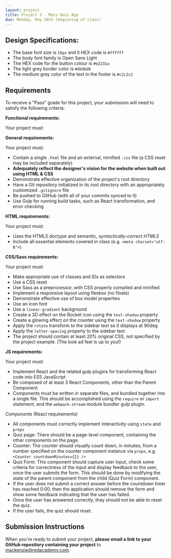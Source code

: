 ```yaml
---
layout: project
title: Project 3 - Mars Quiz App
due: Monday, May 16th (beginning of class)
---
```


## Design Specifications:

- The base font size is `16px` and it HEX code is `#ffffff`
- The body font family is Open Sans Light
- The HEX code for the button colour is `#e2231a`
- The light grey border color is `#dbdbdb`
- The medium grey color of the text in the footer is `#c2c2c2`

## Requirements

To receive a "Pass" grade for this project, your submission will need to satisfy the following criteria:

**Functional requirements:**

Your project must:


**General requirements:**

Your project must:

- Contain a single `.html` file and an external, minified `.css` file (a CSS reset may be included separately)
- **Adequately reflect the designer's vision for the website when built out using HTML & CSS**
- Demonstrate effective organization of the project's root directory
- Have a Git repository initialized in its root directory with an appropriately customized `.gitignore` file
- Be pushed to GitHub (with all of your commits synced to it)
- Use Gulp for running build tasks, such as React transformation, and error checking

**HTML requirements:**

Your project must:

- Uses the HTML5 doctype and semantic, *syntactically-correct HTML5*
- Include all essential elements covered in class (e.g. `<meta charset="utf-8">`)

**CSS/Sass requirements:**

Your project must:

- Make appropriate use of classes and IDs as selectors
- Use a CSS reset
- Use Sass as a preprocessor, with CSS properly compiled and minified
- Implement a responsive layout using flexbox (no floats)
- Demonstrate effective use of box model properties
- Use an icon font
- Use a `linear-gradient` background
- Create a 3D effect on the Rocket icon using the `text-shadow` property
- Create a glowing effect on the counter using the `text-shadow` property
- Apply the `rotate` transform to the sidebar text so it displays at 90deg
- Apply the `letter-spacing` property to the sidebar text
- The project should contain at least 20% original CSS, not specified by the project example.
(The look ad feel is up to you!)

**JS requirements:**

Your project must:

- Implement React and the related gulp plugins for transforming React code into ES5 JavaScript
- Be composed of at least 3 React Components, other than the Parent Component.
- Components must be written in separate files, and bundled together into a single file. This should be accomplished using the `require` or `import` statement, and the `webpack-stream` module bundler gulp plugin.

*Components* (React requirements)

- All components must correctly implement interactivity using `state` and `props`
- Quiz page: There should be a page-level component, containing the other components on the page.
- Counter: The counter should visually count down, in minutes, from a number specified on the counter component instance via `props`, e.g. `<Counter countdownMinutes={2} />`
- Quiz Form: This component should capture user input, check some criteria for correctness of the input and display feedback to the user, once the user *submits* the form. This should be done by modifying the state of the parent component from the child (Quiz Form) component.
- If the user does not submit a correct answer before the countdown timer has reached 0:00, then the application should remove the form and show some feedback indicating that the user has failed.
- Once the user has answered correctly, they should not be able to reset the quiz.
- If the user fails, the quiz should reset.

## Submission Instructions

When you're ready to submit your project, **please email a link to your GitHub repository containing your project** to [mackenzie@redacademy.com](mailto:mackenzie@redacademy.com).
